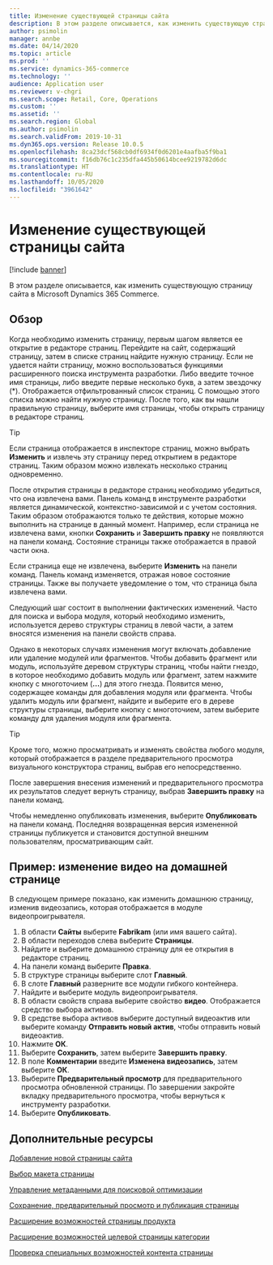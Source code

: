 ```yaml
---
title: Изменение существующей страницы сайта
description: В этом разделе описывается, как изменить существующую страницу сайта в Microsoft Dynamics 365 Commerce.
author: psimolin
manager: annbe
ms.date: 04/14/2020
ms.topic: article
ms.prod: ''
ms.service: dynamics-365-commerce
ms.technology: ''
audience: Application user
ms.reviewer: v-chgri
ms.search.scope: Retail, Core, Operations
ms.custom: ''
ms.assetid: ''
ms.search.region: Global
ms.author: psimolin
ms.search.validFrom: 2019-10-31
ms.dyn365.ops.version: Release 10.0.5
ms.openlocfilehash: 8ca23dcf568cb0df6934f0d6201e4aafba5f9ba1
ms.sourcegitcommit: f16db76c1c235dfa445b50614bcee9219782d6dc
ms.translationtype: HT
ms.contentlocale: ru-RU
ms.lasthandoff: 10/05/2020
ms.locfileid: "3961642"
---
```

# <a name="modify-an-existing-site-page"></a>Изменение существующей страницы сайта


[!include [banner](includes/banner.md)]

В этом разделе описывается, как изменить существующую страницу сайта в Microsoft Dynamics 365 Commerce.

## <a name="overview"></a>Обзор

Когда необходимо изменить страницу, первым шагом является ее открытие в редакторе страниц. Перейдите на сайт, содержащий страницу, затем в списке страниц найдите нужную страницу. Если не удается найти страницу, можно воспользоваться функциями расширенного поиска инструмента разработки. Либо введите точное имя страницы, либо введите первые несколько букв, а затем звездочку (\*). Отображается отфильтрованный список страниц. С помощью этого списка можно найти нужную страницу. После того, как вы нашли правильную страницу, выберите имя страницы, чтобы открыть страницу в редакторе страниц.

> [!TIP]
> Если страница отображается в инспекторе страниц, можно выбрать **Изменить** и извлечь эту страницу перед открытием в редакторе страниц. Таким образом можно извлекать несколько страниц одновременно.

После открытия страницы в редакторе страниц необходимо убедиться, что она извлечена вами. Панель команд в инструменте разработки является динамической, контекстно-зависимой и с учетом состояния. Таким образом отображаются только те действия, которые можно выполнить на странице в данный момент. Например, если страница не извлечена вами, кнопки **Сохранить** и **Завершить правку** не появляются на панели команд. Состояние страницы также отображается в правой части окна.

Если страница еще не извлечена, выберите **Изменить** на панели команд. Панель команд изменяется, отражая новое состояние страницы. Также вы получаете уведомление о том, что страница была извлечена вами.

Следующий шаг состоит в выполнении фактических изменений. Часто для поиска и выбора модуля, который необходимо изменить, используется дерево структуры страниц в левой части, а затем вносятся изменения на панели свойств справа. 

Однако в некоторых случаях изменения могут включать добавление или удаление модулей или фрагментов. Чтобы добавить фрагмент или модуль, используйте деревом структуры страниц, чтобы найти гнездо, в которое необходимо добавить модуль или фрагмент, затем нажмите кнопку с многоточием (**...**) для этого гнезда. Появится меню, содержащее команды для добавления модуля или фрагмента. Чтобы удалить модуль или фрагмент, найдите и выберите его в дереве структуры страницы, выберите кнопку с многоточием, затем выберите команду для удаления модуля или фрагмента.

> [!TIP]
> Кроме того, можно просматривать и изменять свойства любого модуля, который отображается в разделе предварительного просмотра визуального конструктора страниц, выбрав его непосредственно.

После завершения внесения изменений и предварительного просмотра их результатов следует вернуть страницу, выбрав **Завершить правку** на панели команд. 

Чтобы немедленно опубликовать изменения, выберите **Опубликовать** на панели команд. Последняя возвращенная версия измененной страницы публикуется и становится доступной внешним пользователям, просматривающим сайт. 

## <a name="example-change-the-video-on-the-home-page"></a>Пример: изменение видео на домашней странице

В следующем примере показано, как изменить домашнюю страницу, изменив видеозапись, которая отображается в модуле видеопроигрывателя.

1. В области **Сайты** выберите **Fabrikam** (или имя вашего сайта).
1. В области переходов слева выберите **Страницы**.
1. Найдите и выберите домашнюю страницу для ее открытия в редакторе страниц.
1. На панели команд выберите **Правка**.
1. В структуре страницы выберите слот **Главный**.
1. В слоте **Главный** разверните все модули гибкого контейнера.
1. Найдите и выберите модуль видеопроигрывателя.
1. В области свойств справа выберите свойство **видео**. Отображается средство выбора активов.
1. В средстве выбора активов выберите доступный видеоактив или выберите команду **Отправить новый актив**, чтобы отправить новый видеоактив.
1. Нажмите **ОК**.
1. Выберите **Сохранить**, затем выберите **Завершить правку**.
1. В поле **Комментарии** введите **Изменена видеозапись**, затем выберите **ОК**.
1. Выберите **Предварительный просмотр** для предварительного просмотра обновленной страницы. По завершении закройте вкладку предварительного просмотра, чтобы вернуться к инструменту разработки.
1. Выберите **Опубликовать**.

## <a name="additional-resources"></a>Дополнительные ресурсы

[Добавление новой страницы сайта](add-new-page.md)

[Выбор макета страницы](select-page-layouts.md)

[Управление метаданными для поисковой оптимизации](manage-seo-metadata.md)

[Сохранение, предварительный просмотр и публикация страницы](save-preview-publish-page.md)

[Расширение возможностей страницы продукта](enrich-product-page.md)

[Расширение возможностей целевой страницы категории](enrich-category-page.md)

[Проверка специальных возможностей контента страницы](verify-accessibility.md)
